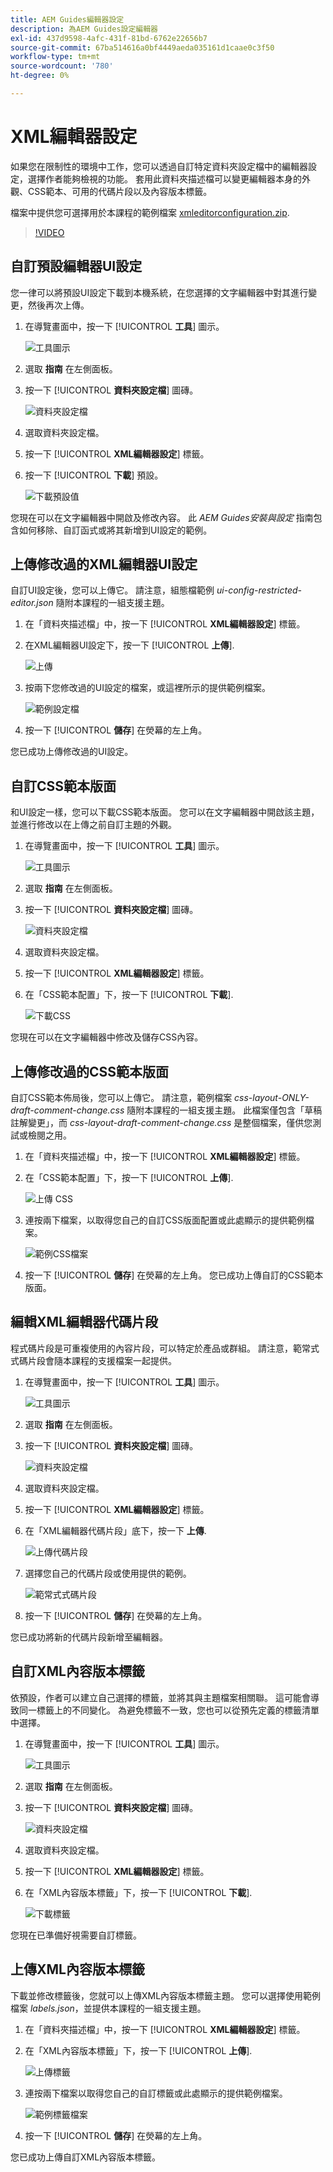 ```yaml
---
title: AEM Guides編輯器設定
description: 為AEM Guides設定編輯器
exl-id: 437d9598-4afc-431f-81bd-6762e22656b7
source-git-commit: 67ba514616a0bf4449aeda035161d1caae0c3f50
workflow-type: tm+mt
source-wordcount: '780'
ht-degree: 0%

---
```


# XML編輯器設定

如果您在限制性的環境中工作，您可以透過自訂特定資料夾設定檔中的編輯器設定，選擇作者能夠檢視的功能。 套用此資料夾描述檔可以變更編輯器本身的外觀、CSS範本、可用的代碼片段以及內容版本標籤。

檔案中提供您可選擇用於本課程的範例檔案 [xmleditorconfiguration.zip](assets/xmleditorconfiguration.zip).

>[!VIDEO](https://video.tv.adobe.com/v/342762?quality=12&learn=on)

## 自訂預設編輯器UI設定

您一律可以將預設UI設定下載到本機系統，在您選擇的文字編輯器中對其進行變更，然後再次上傳。

1. 在導覽畫面中，按一下 [!UICONTROL **工具**] 圖示。

   ![工具圖示](images/reuse/tools-icon.png)

1. 選取 **指南** 在左側面板。

1. 按一下 [!UICONTROL **資料夾設定檔**] 圖磚。

   ![資料夾設定檔](images/reuse/folder-profiles-tile.png)

1. 選取資料夾設定檔。

1. 按一下 [!UICONTROL **XML編輯器設定**] 標籤。

1. 按一下 [!UICONTROL **下載**] 預設。

   ![下載預設值](images/lesson-4/download-default.png)

您現在可以在文字編輯器中開啟及修改內容。 此 _AEM Guides安裝與設定_ 指南包含如何移除、自訂函式或將其新增到UI設定的範例。

## 上傳修改過的XML編輯器UI設定

自訂UI設定後，您可以上傳它。 請注意，組態檔範例 _ui-config-restricted-editor.json_ 隨附本課程的一組支援主題。

1. 在「資料夾描述檔」中，按一下 [!UICONTROL **XML編輯器設定**] 標籤。

1. 在XML編輯器UI設定下，按一下 [!UICONTROL **上傳**].

   ![上傳](images/lesson-4/upload.png)

1. 按兩下您修改過的UI設定的檔案，或這裡所示的提供範例檔案。

   ![範例設定檔](images/lesson-4/sample-config-file.png)

1. 按一下 [!UICONTROL **儲存**] 在熒幕的左上角。

您已成功上傳修改過的UI設定。

## 自訂CSS範本版面

和UI設定一樣，您可以下載CSS範本版面。 您可以在文字編輯器中開啟該主題，並進行修改以在上傳之前自訂主題的外觀。

1. 在導覽畫面中，按一下 [!UICONTROL **工具**] 圖示。

   ![工具圖示](images/reuse/tools-icon.png)

1. 選取 **指南** 在左側面板。

1. 按一下 [!UICONTROL **資料夾設定檔**] 圖磚。

   ![資料夾設定檔](images/reuse/folder-profiles-tile.png)

1. 選取資料夾設定檔。

1. 按一下 [!UICONTROL **XML編輯器設定**] 標籤。

1. 在「CSS範本配置」下，按一下 [!UICONTROL **下載**].

   ![下載CSS](images/lesson-4/download-css.png)

您現在可以在文字編輯器中修改及儲存CSS內容。

## 上傳修改過的CSS範本版面

自訂CSS範本佈局後，您可以上傳它。 請注意，範例檔案 _css-layout-ONLY-draft-comment-change.css_ 隨附本課程的一組支援主題。 此檔案僅包含「草稿註解變更」，而 _css-layout-draft-comment-change.css_ 是整個檔案，僅供您測試或檢閱之用。

1. 在「資料夾描述檔」中，按一下 [!UICONTROL **XML編輯器設定**] 標籤。

1. 在「CSS範本配置」下，按一下 [!UICONTROL **上傳**].

   ![上傳 CSS](images/lesson-4/upload-css.png)

1. 連按兩下檔案，以取得您自己的自訂CSS版面配置或此處顯示的提供範例檔案。

   ![範例CSS檔案](images/lesson-4/sample-css-file.png)

1. 按一下 [!UICONTROL **儲存**] 在熒幕的左上角。
您已成功上傳自訂的CSS範本版面。

## 編輯XML編輯器代碼片段

程式碼片段是可重複使用的內容片段，可以特定於產品或群組。 請注意，範常式式碼片段會隨本課程的支援檔案一起提供。

1. 在導覽畫面中，按一下 [!UICONTROL **工具**] 圖示。

   ![工具圖示](images/reuse/tools-icon.png)

1. 選取 **指南** 在左側面板。

1. 按一下 [!UICONTROL **資料夾設定檔**] 圖磚。

   ![資料夾設定檔](images/reuse/folder-profiles-tile.png)

1. 選取資料夾設定檔。

1. 按一下 [!UICONTROL **XML編輯器設定**] 標籤。

1. 在「XML編輯器代碼片段」底下，按一下 **上傳**.

   ![上傳代碼片段](images/lesson-4/upload-snippets.png)

1. 選擇您自己的代碼片段或使用提供的範例。

   ![範常式式碼片段](images/lesson-4/sample-snippet.png)

1. 按一下 [!UICONTROL **儲存**] 在熒幕的左上角。

您已成功將新的代碼片段新增至編輯器。

## 自訂XML內容版本標籤

依預設，作者可以建立自己選擇的標籤，並將其與主題檔案相關聯。 這可能會導致同一標籤上的不同變化。 為避免標籤不一致，您也可以從預先定義的標籤清單中選擇。

1. 在導覽畫面中，按一下 [!UICONTROL **工具**] 圖示。

   ![工具圖示](images/reuse/tools-icon.png)

1. 選取 **指南** 在左側面板。

1. 按一下 [!UICONTROL **資料夾設定檔**] 圖磚。

   ![資料夾設定檔](images/reuse/folder-profiles-tile.png)

1. 選取資料夾設定檔。

1. 按一下 [!UICONTROL **XML編輯器設定**] 標籤。

1. 在「XML內容版本標籤」下，按一下 [!UICONTROL **下載**].

   ![下載標籤](images/lesson-4/download-labels.png)

您現在已準備好視需要自訂標籤。

## 上傳XML內容版本標籤

下載並修改標籤後，您就可以上傳XML內容版本標籤主題。 您可以選擇使用範例檔案 _labels.json_，並提供本課程的一組支援主題。

1. 在「資料夾描述檔」中，按一下 [!UICONTROL **XML編輯器設定**] 標籤。

1. 在「XML內容版本標籤」下，按一下 [!UICONTROL **上傳**].

   ![上傳標籤](images/lesson-4/upload-labels.png)

1. 連按兩下檔案以取得您自己的自訂標籤或此處顯示的提供範例檔案。

   ![範例標籤檔案](images/lesson-4/sample-labels-file.png)

1. 按一下 [!UICONTROL **儲存**] 在熒幕的左上角。

您已成功上傳自訂XML內容版本標籤。

